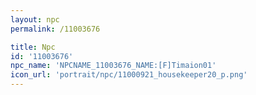 ```yaml
---
layout: npc
permalink: /11003676

title: Npc
id: '11003676'
npc_name: 'NPCNAME_11003676_NAME:[F]Timaion01'
icon_url: 'portrait/npc/11000921_housekeeper20_p.png'
---
```

